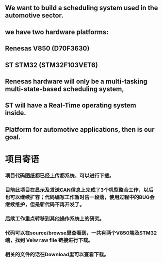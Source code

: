 ## We want to build a scheduling system used in the automotive sector. ##
## we have two hardware platforms: ##

## Renesas  V850   (D70F3630) ##
## ST       STM32  (STM32F103VET6) ##

## Renesas hardware will only be a multi-tasking multi-state-based scheduling system, ##
## ST will have a Real-Time operating system inside. ##

## Platform for automotive applications, then is our goal. ##

# 项目寄语 #
### 项目代码图纸都已经上传都系统，可以进行下载。 ###
### 目前此项目在显示及发送CAN信息上完成了3个机型整合工作，以后也可以继续扩容；代码编写工作暂时告一段落，使用过程中的BUG会继续维护，但是新代码不再开发了。 ###
### 后续工作重点转移到其他操作系统上的研究。 ###
### 代码可以在source/browse里查看到，一共有两个V850端及STM32端，找到 Veiw raw file 链接进行下载。 ###
### 相关的文件的话在Download里可以查看下载。 ###